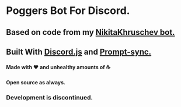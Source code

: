 # **Poggers Bot For Discord.** 
## Based on code from my [NikitaKhruschev bot.](https://github.com/Nikita-Khrushchev/NikitaKhrushchevDiscordBot)
## Built With [Discord.js](discordjs.org) and [Prompt-sync.](https://www.npmjs.com/package/prompt-sync)

#### Made with :heart: and unhealthy amounts of :coffee:
#### Open source as always.

### Development is discontinued.
